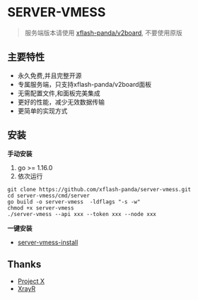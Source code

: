 # SERVER-VMESS
> 服务端版本请使用 [xflash-panda/v2board](https://github.com/xflash-panda/v2board), 不要使用原版

## 主要特性
- 永久免费,并且完整开源
- 专属服务端，只支持xflash-panda/v2board面板
- 无需配置文件,和面板完美集成
- 更好的性能，减少无效数据传输
- 更简单的实现方式

## 安装
**手动安装**
1. go >= 1.16.0
2. 依次运行
```
git clone https://github.com/xflash-panda/server-vmess.git
cd server-vmess/cmd/server
go build -o server-vmess  -ldflags "-s -w"
chmod +x server-vmess
./server-vmess --api xxx --token xxx --node xxx
```
**一键安装**
* [server-vmess-install](https://github.com/xflash-panda/server-vmess-install)

##  Thanks
* [Project X](https://github.com/XTLS/)
* [XrayR](https://github.com/XrayR-project/XrayR)
